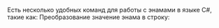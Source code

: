Есть несколько удобных команд для работы с энамами в языке C#, такие как:
Преобразование значение энама в строку:

